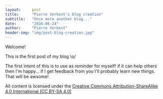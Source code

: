 ```yaml
---
layout:     post
title:      "Pierre Verkest's blog creation"
subtitle:   "Once more another blog..."
date:       "2016-06-24"
author:     "Pierre Verkest"
header-img: "img/post-blog-creation.jpg"
---
```


Welcome!

This is the first post of my blog \o/

The first intent of this is to use as reminder for
myself! if it can help others then I'm happy... 
if I get feedback from you I'll probably
learn new things. That will be awsome!

All content is licensed under the [Creative Commons Attribution-ShareAlike 4.0
International (CC BY-SA 4.0)](http://creativecommons.org/licenses/by-sa/4.0/
"CC BY-SA 4.0")

